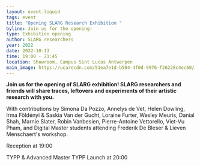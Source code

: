 ```yaml
---
layout: event.liquid
tags: event
title: "Opening SLARG Research Exhibition "
byline: Join us for the opening!
type: Exhibition opening
author: SLARG researchers
year: 2022
date: 2022-10-13
time: 19:00 - 21:45
location: Showroom, Campus Sint Lucas Antwerpen
main_image: https://ucarecdn.com/51ea7e1d-b504-4f0d-9976-f26228c4ec60/
---
```

**Join us for the opening of SLARG exhibition! SLARG researchers and friends will share traces, leftovers and experiments of their artistic research with you.**

With contributions by Simona Da Pozzo, Annelys de Vet, Helen Dowling, Irma Földényi & Saskia Van der Gucht, Loraine Furter, Wesley Meuris, Danial Shah, Marnie Slater, Robin Vanbesien, Pierre-Antoine Vettorello, Viet-Vu Pham, and Digital Master students attending Frederik De Bleser & Lieven Menschaert's workshop.

Reception at 19:00

TYPP & Advanced Master TYPP Launch at 20:00